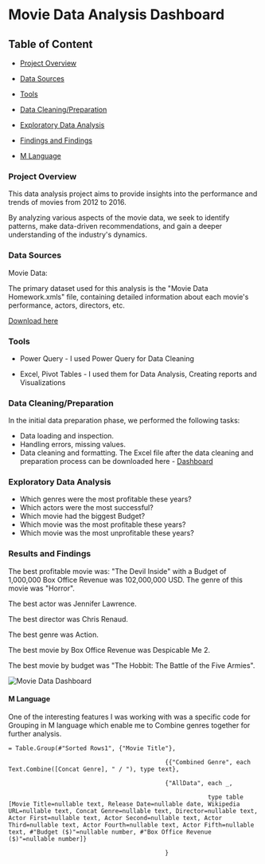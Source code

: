 # Movie Data Analysis Dashboard





## Table of Content

 - [Project Overview](#project-overview)

 - [Data Sources](#data-sources)

 - [Tools](#tools)

 - [Data Cleaning/Preparation](#data-cleaning-/-preparation)

 - [Exploratory Data Analysis](#exploratory-data-analysis)

 - [Findings and Findings](#results-and-findings)

 - [M Language](#m-language)



### Project Overview

This data analysis project aims to provide insights into the performance and trends of movies from 2012 to 2016. 

By analyzing various aspects of the movie data, we seek to identify patterns, make data-driven recommendations, and gain a deeper understanding of the industry's dynamics.



### Data Sources

Movie Data: 

The primary dataset used for this analysis is the "Movie Data Homework.xmls" file, containing detailed information about each movie's performance, actors, directors, etc.

[Download here](https://github.com/user-attachments/files/16406210/Movies.Data.xlsx)


### Tools

 - Power Query - I used Power Query for Data Cleaning 

 - Excel, Pivot Tables - I used them for Data Analysis, Creating reports and Visualizations



### Data Cleaning/Preparation

In the initial data preparation phase, we performed the following tasks:
 - Data loading and inspection.
 - Handling errors, missing values.
 - Data cleaning and formatting.
The Excel file after the data cleaning and preparation process can be  downloaded here - [Dashboard](https://github.com/user-attachments/files/16406211/Movies.Data.Ready.for.Dashboard.xlsx)


### Exploratory Data Analysis

 - Which genres were the most profitable these years?
 - Which actors were the most successful?
 - Which movie had the biggest Budget?
 - Which movie was the most profitable these years?
 - Which movie was the most unprofitable these years?


### Results and Findings

  The best profitable movie was: "The Devil Inside" with a Budget of 1,000,000 Box Office Revenue was 102,000,000 USD. The genre of this movie was "Horror".
  
  The best actor was Jennifer Lawrence.
  
  The best director was Chris Renaud.
  
  The best genre was Action.
  
  The best movie by Box Office Revenue was Despicable Me 2.
  
  The best movie by budget was "The Hobbit: The Battle of the Five Armies". 



  
 
  ![Movie Data Dashboard](https://github.com/user-attachments/assets/01b260c9-57fb-4b7b-b511-90db817f2627)



#### M Language 

One of the interesting features I was working with was a specific code for Grouping in M language which enable me to Combine genres together for further analysis.

```
= Table.Group(#"Sorted Rows1", {"Movie Title"}, 

                                            {{"Combined Genre", each Text.Combine([Concat Genre], " / "), type text},

                                            {"AllData", each _, 

                                                        type table [Movie Title=nullable text, Release Date=nullable date, Wikipedia URL=nullable text, Concat Genre=nullable text, Director=nullable text, Actor First=nullable text, Actor Second=nullable text, Actor Third=nullable text, Actor Fourth=nullable text, Actor Fifth=nullable text, #"Budget ($)"=nullable number, #"Box Office Revenue ($)"=nullable number]}

                                            }
```
